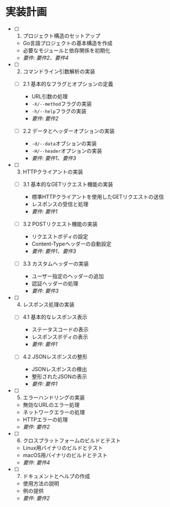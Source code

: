 # 実装計画

- [ ] 1. プロジェクト構造のセットアップ
  - Go言語プロジェクトの基本構造を作成
  - 必要なモジュールと依存関係を初期化
  - _要件: 要件2、要件4_

- [ ] 2. コマンドライン引数解析の実装
  - [ ] 2.1 基本的なフラグとオプションの定義
    - URL引数の処理
    - `-X/--method`フラグの実装
    - `-h/--help`フラグの実装
    - _要件: 要件2_
  
  - [ ] 2.2 データとヘッダーオプションの実装
    - `-d/--data`オプションの実装
    - `-H/--header`オプションの実装
    - _要件: 要件1、要件3_

- [ ] 3. HTTPクライアントの実装
  - [ ] 3.1 基本的なGETリクエスト機能の実装
    - 標準HTTPクライアントを使用したGETリクエストの送信
    - レスポンスの受信と処理
    - _要件: 要件1_
  
  - [ ] 3.2 POSTリクエスト機能の実装
    - リクエストボディの設定
    - Content-Typeヘッダーの自動設定
    - _要件: 要件1、要件3_
  
  - [ ] 3.3 カスタムヘッダーの実装
    - ユーザー指定のヘッダーの追加
    - 認証ヘッダーの処理
    - _要件: 要件3_

- [ ] 4. レスポンス処理の実装
  - [ ] 4.1 基本的なレスポンス表示
    - ステータスコードの表示
    - レスポンスボディの表示
    - _要件: 要件1_
  
  - [ ] 4.2 JSONレスポンスの整形
    - JSONレスポンスの検出
    - 整形されたJSONの表示
    - _要件: 要件1_

- [ ] 5. エラーハンドリングの実装
  - 無効なURLのエラー処理
  - ネットワークエラーの処理
  - HTTPエラーの処理
  - _要件: 要件2_

- [ ] 6. クロスプラットフォームのビルドとテスト
  - Linux用バイナリのビルドとテスト
  - macOS用バイナリのビルドとテスト
  - _要件: 要件4_

- [ ] 7. ドキュメントとヘルプの作成
  - 使用方法の説明
  - 例の提供
  - _要件: 要件2_